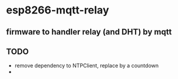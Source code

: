 # esp8266-mqtt-relay
## firmware to handler relay (and DHT) by mqtt

## TODO
* remove dependency to NTPClient, replace by a countdown
* 
